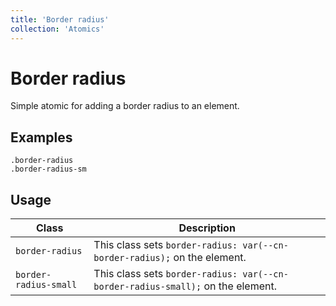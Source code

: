 ```yaml
---
title: 'Border radius'
collection: 'Atomics'
---
```

# Border radius

Simple atomic for adding a border radius to an element.

## Examples
<div class="flex">
    <div class="border-radius elevation-1 p-1">
      <code>.border-radius</code>
    </div>
    <div class="border-radius-small elevation-1 p-1">
      <code>.border-radius-sm</code>
    </div>
</div>

## Usage

| Class | Description |
| --- | --- |
| `border-radius` | This class sets `border-radius: var(--cn-border-radius);` on the element. |
| `border-radius-small` | This class sets `border-radius: var(--cn-border-radius-small);` on the element. |